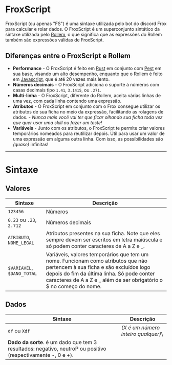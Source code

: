 # FroxScript

FroxScript (ou apenas "FS") é uma sintaxe utilizada pelo bot do discord Frox para calcular e rolar dados. O FroxScript é um superconjunto sintático da sintaxe utilizada pelo [Rollem](https://rollem.rocks), o que significa que as expressões do Rollem também são expressões válidas de FroxScript.

## Diferenças entre o FroxScript e Rollem

-   **Performance** - O FroxScript é feito em [Rust](https://www.rust-lang.org) em conjunto com [Pest](https://pest.rs) em sua base, visando um alto desempenho, enquanto que o Rollem é feito em [Javascript](https://www.javascript.com), que é até 20 vezes mais lento.
-   **Números decimais** - O FroxScript adiciona o suporte à números com casas decimais tipo `1.41`, `3.1415`, ou `.271`.
-   **Multi-linha** - O FroxScript, diferente do Rollem, aceita várias linhas de uma vez, com cada linha contendo uma expressão.
-   **Atributos** - O FroxScript em conjunto com o Frox consegue utilizar os atributos de sua ficha no meio da expressão, facilitando as rolagens de dados. - _Nunca mais você vai ter que ficar olhando sua ficha toda vez que quer usar uma skill ou fazer um teste!_
-   **Variáveis** - Junto com os atributos, o FroxScript te permite criar valores temporários nomeados para reutilizar depois. Útil para usar um valor de uma expressão em alguma outra linha. Com isso, as possibilidades são _(quase)_ infinitas!

---

# Sintaxe

## Valores

| Sintaxe | Descrição |
| --- | --- |
| `123456` | Números |
| `0.23` ou `.23`, `2.712` | Números decimais |
| `ATRIBUTO`, `NOME_LEGAL` | Atributos presentes na sua ficha. Note que eles sempre devem ser escritos em letra maiúscula e só podem conter caracteres de A a Z e \_. |
| `$VARIAVEL`, `$DANO_TOTAL` | Variáveis, valores temporários que tem um nome. Funcionam como atributos que não pertencem à sua ficha e são excluídos logo depois do fim da última linha. Só pode conter caracteres de A a Z e \_ além de ser obrigatório o $ no começo do nome. |

## Dados

| Sintaxe | Descrição |
| --- | --- |
| `df` ou `Xdf` | _(X é um número inteiro qualquer)_\
**Dado da sorte**. é um dado que tem 3 resultados: negativo, neutroP ou positivo (respectivamente -, 0 e +). |
